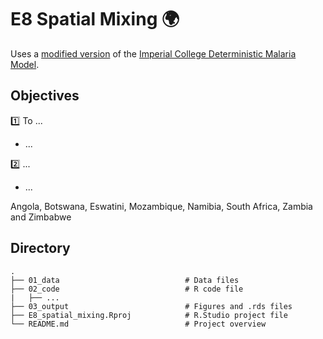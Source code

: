 # E8 Spatial Mixing :earth_africa:

Uses a [modified version](https://github.com/htopazian/deterministic-malaria-model-mixing) of the [Imperial College Deterministic Malaria Model](https://github.com/mrc-ide/deterministic-malaria-model).

## Objectives
:one: To ...
   - ...
  
:two: ...

   - ...

Angola, Botswana, Eswatini, Mozambique, Namibia, South Africa, Zambia and Zimbabwe


## Directory

```
.
├── 01_data                            # Data files
├── 02_code                            # R code file
|   ├── ...          
├── 03_output                          # Figures and .rds files
├── E8_spatial_mixing.Rproj            # R.Studio project file
└── README.md                          # Project overview

```

